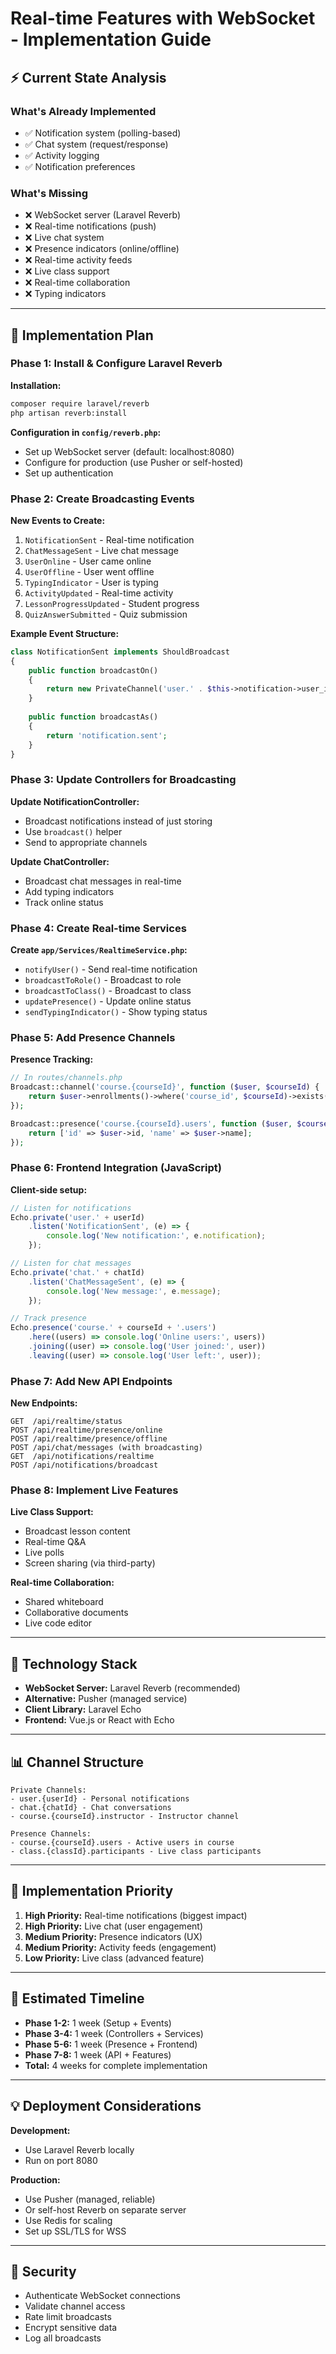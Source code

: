 # Real-time Features with WebSocket - Implementation Guide

## ⚡ Current State Analysis

### What's Already Implemented
- ✅ Notification system (polling-based)
- ✅ Chat system (request/response)
- ✅ Activity logging
- ✅ Notification preferences

### What's Missing
- ❌ WebSocket server (Laravel Reverb)
- ❌ Real-time notifications (push)
- ❌ Live chat system
- ❌ Presence indicators (online/offline)
- ❌ Real-time activity feeds
- ❌ Live class support
- ❌ Real-time collaboration
- ❌ Typing indicators

---

## 🎯 Implementation Plan

### Phase 1: Install & Configure Laravel Reverb

**Installation:**
```bash
composer require laravel/reverb
php artisan reverb:install
```

**Configuration in `config/reverb.php`:**
- Set up WebSocket server (default: localhost:8080)
- Configure for production (use Pusher or self-hosted)
- Set up authentication

### Phase 2: Create Broadcasting Events

**New Events to Create:**
1. `NotificationSent` - Real-time notification
2. `ChatMessageSent` - Live chat message
3. `UserOnline` - User came online
4. `UserOffline` - User went offline
5. `TypingIndicator` - User is typing
6. `ActivityUpdated` - Real-time activity
7. `LessonProgressUpdated` - Student progress
8. `QuizAnswerSubmitted` - Quiz submission

**Example Event Structure:**
```php
class NotificationSent implements ShouldBroadcast
{
    public function broadcastOn()
    {
        return new PrivateChannel('user.' . $this->notification->user_id);
    }
    
    public function broadcastAs()
    {
        return 'notification.sent';
    }
}
```

### Phase 3: Update Controllers for Broadcasting

**Update NotificationController:**
- Broadcast notifications instead of just storing
- Use `broadcast()` helper
- Send to appropriate channels

**Update ChatController:**
- Broadcast chat messages in real-time
- Add typing indicators
- Track online status

### Phase 4: Create Real-time Services

**Create `app/Services/RealtimeService.php`:**
- `notifyUser()` - Send real-time notification
- `broadcastToRole()` - Broadcast to role
- `broadcastToClass()` - Broadcast to class
- `updatePresence()` - Update online status
- `sendTypingIndicator()` - Show typing status

### Phase 5: Add Presence Channels

**Presence Tracking:**
```php
// In routes/channels.php
Broadcast::channel('course.{courseId}', function ($user, $courseId) {
    return $user->enrollments()->where('course_id', $courseId)->exists();
});

Broadcast::presence('course.{courseId}.users', function ($user, $courseId) {
    return ['id' => $user->id, 'name' => $user->name];
});
```

### Phase 6: Frontend Integration (JavaScript)

**Client-side setup:**
```javascript
// Listen for notifications
Echo.private('user.' + userId)
    .listen('NotificationSent', (e) => {
        console.log('New notification:', e.notification);
    });

// Listen for chat messages
Echo.private('chat.' + chatId)
    .listen('ChatMessageSent', (e) => {
        console.log('New message:', e.message);
    });

// Track presence
Echo.presence('course.' + courseId + '.users')
    .here((users) => console.log('Online users:', users))
    .joining((user) => console.log('User joined:', user))
    .leaving((user) => console.log('User left:', user));
```

### Phase 7: Add New API Endpoints

**New Endpoints:**
```
GET  /api/realtime/status
POST /api/realtime/presence/online
POST /api/realtime/presence/offline
POST /api/chat/messages (with broadcasting)
GET  /api/notifications/realtime
POST /api/notifications/broadcast
```

### Phase 8: Implement Live Features

**Live Class Support:**
- Broadcast lesson content
- Real-time Q&A
- Live polls
- Screen sharing (via third-party)

**Real-time Collaboration:**
- Shared whiteboard
- Collaborative documents
- Live code editor

---

## 🔧 Technology Stack

- **WebSocket Server:** Laravel Reverb (recommended)
- **Alternative:** Pusher (managed service)
- **Client Library:** Laravel Echo
- **Frontend:** Vue.js or React with Echo

---

## 📊 Channel Structure

```
Private Channels:
- user.{userId} - Personal notifications
- chat.{chatId} - Chat conversations
- course.{courseId}.instructor - Instructor channel

Presence Channels:
- course.{courseId}.users - Active users in course
- class.{classId}.participants - Live class participants
```

---

## 🚀 Implementation Priority

1. **High Priority:** Real-time notifications (biggest impact)
2. **High Priority:** Live chat (user engagement)
3. **Medium Priority:** Presence indicators (UX)
4. **Medium Priority:** Activity feeds (engagement)
5. **Low Priority:** Live class (advanced feature)

---

## 📝 Estimated Timeline

- **Phase 1-2:** 1 week (Setup + Events)
- **Phase 3-4:** 1 week (Controllers + Services)
- **Phase 5-6:** 1 week (Presence + Frontend)
- **Phase 7-8:** 1 week (API + Features)
- **Total:** 4 weeks for complete implementation

---

## 💡 Deployment Considerations

**Development:**
- Use Laravel Reverb locally
- Run on port 8080

**Production:**
- Use Pusher (managed, reliable)
- Or self-host Reverb on separate server
- Use Redis for scaling
- Set up SSL/TLS for WSS

---

## 🔐 Security

- Authenticate WebSocket connections
- Validate channel access
- Rate limit broadcasts
- Encrypt sensitive data
- Log all broadcasts

